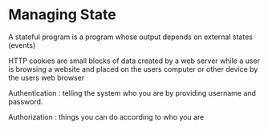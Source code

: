 # Managing State

A stateful program is a program whose output depends on external states (events)

HTTP cookies are small blocks of data created by a web server while a user
is browsing a website and placed on the users computer or other device by the users web browser

Authentication : 
  telling the system who you are 
  by providing username and password.


Authorization : 
  things you can do according to who you are 


